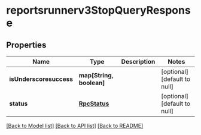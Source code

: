 # reportsrunnerv3StopQueryResponse

## Properties
Name | Type | Description | Notes
------------ | ------------- | ------------- | -------------
**isUnderscoresuccess** | **map[String, boolean]** |  | [optional] [default to null]
**status** | [**RpcStatus**](RpcStatus.md) |  | [optional] [default to null]

[[Back to Model list]](../README.md#documentation-for-models) [[Back to API list]](../README.md#documentation-for-api-endpoints) [[Back to README]](../README.md)


